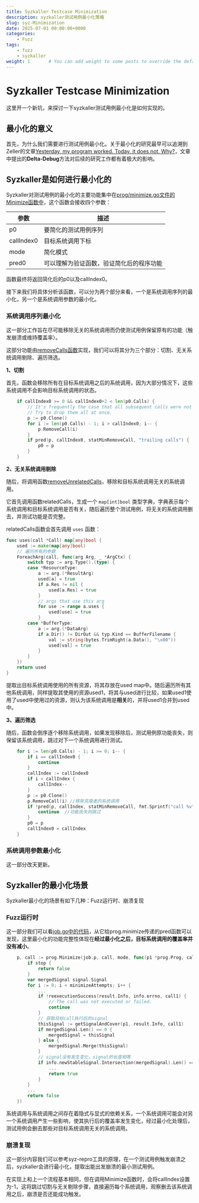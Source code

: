 ```yaml
---
title: Syzkaller Testcase Minimization
description: syzkaller测试用例最小化策略
slug: syz-Minimization
date: 2025-07-01 00:00:00+0000
categories:
    - Fuzz
tags:
    - fuzz
    - syzkaller
weight: 1       # You can add weight to some posts to override the default sorting (date descending)
---
```




# Syzkaller Testcase Minimization

这里开一个新坑，来探讨一下syzkaller测试用例最小化是如何实现的。

## 最小化的意义

首先，为什么我们需要进行测试用例最小化。关于最小化的研究最早可以追溯到Zeller的文章[Yesterday, my program worked. Today, it does not. Why?](https://dl.acm.org/doi/10.1145/318774.318946)，文章中提出的**Delta-Debug**方法对后续的研究工作都有着极大的影响。



## Syzkaller是如何进行最小化的

Syzkaller对测试用例的最小化的主要功能集中在[prog/minimize.go文件的Minimize函数中](https://github.com/google/syzkaller/blob/a55c0058ebb614a710cb236c1b47f30aeb88ab12/prog/minimization.go#L54)，这个函数会接收四个参数：

| 参数         | 描述 |
| -----------  | ----------- |
| p0           | 要简化的测试用例序列                   |
| callIndex0   | 目标系统调用下标                       |
| mode         | 简化模式                              |
| pred0        | 可以理解为验证函数，验证简化后的程序功能 |

函数最终将返回简化后的p0以及callIndex0。

接下来我们将具体分析该函数，可以分为两个部分来看，一个是系统调用序列的最小化，另一个是系统调用参数的最小化。

### 系统调用序列最小化

这一部分工作旨在尽可能移除无关的系统调用而仍使测试用例保留原有的功能（触发崩溃或维持覆盖率）。

这部分功能由[removeCalls函数](https://github.com/google/syzkaller/blob/a55c0058ebb614a710cb236c1b47f30aeb88ab12/prog/minimization.go#L120)实现，我们可以将其分为三个部分：切割、无关系统调用剔除、遍历筛选。

**1、切割**

首先，函数会移除所有在目标系统调用之后的系统调用，因为大部分情况下，这些系统调用不会影响目标系统调用的状态。

```go
	if callIndex0 >= 0 && callIndex0+2 < len(p0.Calls) {
		// It's frequently the case that all subsequent calls were not necessary.
		// Try to drop them all at once.
		p := p0.Clone()
		for i := len(p0.Calls) - 1; i > callIndex0; i-- {
			p.RemoveCall(i)
		}
		if pred(p, callIndex0, statMinRemoveCall, "trailing calls") {
			p0 = p
		}
	}
```

**2、无关系统调用剔除**

随后，将调用函数[removeUnrelatedCalls](https://github.com/google/syzkaller/blob/a55c0058ebb614a710cb236c1b47f30aeb88ab12/prog/minimization.go#L160)，移除和目标系统调用无关的系统调用。

它首先调用函数relatedCalls，生成一个 `map[int]bool` 类型字典，字典表示每个系统调用和目标系统调用是否有关，随后遍历整个测试用例，将无关的系统调用删去，并测试功能是否完整。

relatedCalls函数会首先调用 `uses` 函数：

```go
func uses(call *Call) map[any]bool {
	used := make(map[any]bool)
	// 遍历所有的参数
	ForeachArg(call, func(arg Arg, _ *ArgCtx) {
		switch typ := arg.Type().(type) {
		case *ResourceType:
			a := arg.(*ResultArg) 
			used[a] = true
			if a.Res != nil {
				used[a.Res] = true
			}
			// args that use this arg
			for use := range a.uses {
				used[use] = true
			}
		case *BufferType:
			a := arg.(*DataArg)
			if a.Dir() != DirOut && typ.Kind == BufferFilename {
				val := string(bytes.TrimRight(a.Data(), "\x00"))
				used[val] = true
			}
		}
	})
	return used
}
```

提取出目标系统调用使用的所有资源，将其存放在used map中。随后遍历所有其他系统调用，同样提取其使用的资源used1，将其与used进行比较，如果used1使用了used中使用过的资源，则认为该系统调用是**相关**的，并将used1合并到used中。


**3、遍历筛选**

随后，函数会倒序逐个移除系统调用，如果发现移除后，测试用例原功能丧失，则保留该系统调用，跳过对下一个系统调用进行测试。

```go
	for i := len(p0.Calls) - 1; i >= 0; i-- {
		if i == callIndex0 {
			continue
		}
		callIndex := callIndex0
		if i < callIndex {
			callIndex--
		}
		p := p0.Clone()
		p.RemoveCall(i) //移除克隆者的系统调用
		if !pred(p, callIndex, statMinRemoveCall, fmt.Sprintf("call %v", i)) {
			continue  //功能丧失则跳过
		}
		p0 = p 
		callIndex0 = callIndex
	}
```

### 系统调用参数最小化

这一部分改天更新。


## Syzkaller的最小化场景

Syzkaller最小化的场景有如下几种：Fuzz运行时、崩溃复现

### Fuzz运行时

这一部分我们可以看[job.go中的代码](https://github.com/google/syzkaller/blob/a55c0058ebb614a710cb236c1b47f30aeb88ab12/pkg/fuzzer/job.go#L343)，从它给prog.minimize传递的pred函数可以发现，这里最小化的功能完整性体现在**经过最小化之后，目标系统调用的覆盖率并没有减小**。

```go
	p, call := prog.Minimize(job.p, call, mode, func(p1 *prog.Prog, call1 int) bool {
		if stop {
			return false
		}
		var mergedSignal signal.Signal
		for i := 0; i < minimizeAttempts; i++ {
			...
			if !reexecutionSuccess(result.Info, info.errno, call1) {
				// The call was not executed or failed.
				continue
			}
			// 获取目标call执行后的signal
			thisSignal := getSignalAndCover(p1, result.Info, call1)
			if mergedSignal.Len() == 0 {
				mergedSignal = thisSignal
			} else {
				mergedSignal.Merge(thisSignal)
			}
			// signal没有发生变化，signal的长度相等
			if info.newStableSignal.Intersection(mergedSignal).Len() == info.newStableSignal.Len() {
				...
				return true
			}
		}
		...
		return false
	})
```

系统调用与系统调用之间存在着隐式与显式的依赖关系，一个系统调用可能会对另一个系统调用产生一些影响，使其执行后的覆盖率发生变化，经过最小化处理后，测试用例会删去那些对目标系统调用无关的系统调用。


### 崩溃复现

这一部分内容我们可以参考syz-repro工具的原理，在一个测试用例触发崩溃之后，syzkaller会进行最小化，提取出能出发崩溃的最小测试用例。

在实现上和上一个流程基本相同，但在调用Minimize函数时，会将callIndex设置为-1，这将跳过切割与无关剔除步骤，直接遍历每个系统调用，观察删去该系统调用之后，崩溃是否还能成功触发。